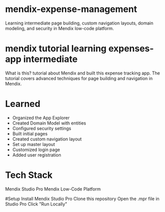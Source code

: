 # mendix-expense-management
Learning intermediate page building, custom navigation layouts, domain modeling, and security in Mendix low-code platform.

# mendix tutorial learning expenses-app intermediate

What is this?
tutorial about Mendix and built this expense tracking app. The tutorial covers advanced techniques for page building and navigation in Mendix.


# Learned 
- Organized the App Explorer
- Created Domain Model with entities
- Configured security settings
- Built initial pages
- Created custom navigation layout
- Set up master layout
- Customized login page
- Added user registration

# Tech Stack
Mendix Studio Pro
Mendix Low-Code Platform

#Setup
Install Mendix Studio Pro
Clone this repository
Open the .mpr file in Studio Pro
Click "Run Locally"

